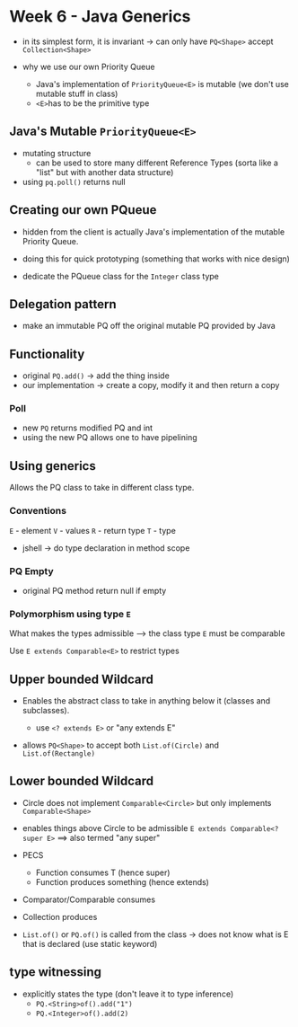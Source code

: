 # Week 6 - Java Generics
- in its simplest form, it is invariant -> can only have `PQ<Shape>` accept `Collection<Shape>`

- why we use our own Priority Queue
    - Java's implementation of `PriorityQueue<E>` is mutable (we don't use mutable stuff in class)
    - `<E>`has to be the primitive type


## Java's Mutable `PriorityQueue<E>`
- mutating structure
	- can be used to store many different Reference Types (sorta like a "list" but with another data structure)
- using `pq.poll()` returns null

## Creating our own PQueue
- hidden from the client is actually Java's implementation of the mutable Priority Queue.
- doing this for quick prototyping (something that works with nice design)

- dedicate the PQueue class for the `Integer` class type

## Delegation pattern
- make an immutable PQ off the original mutable PQ provided by Java

## Functionality
- original `PQ.add()` -> add the thing inside
- our implementation -> create a copy, modify it and then return a copy

### Poll
- new `PQ` returns modified PQ and int
- using the new PQ allows one to have pipelining

## Using generics
Allows the PQ class to take in different class type.

### Conventions
`E` - element
`V` - values
`R` - return type
`T` - type

- jshell -> do type declaration in method scope

### PQ Empty
- original PQ method return null if empty

### Polymorphism using type `E`
What makes the types admissible --> the class type `E` must be comparable

Use `E extends Comparable<E>` to restrict types

## Upper bounded Wildcard
- Enables the abstract class to take in anything below it (classes and subclasses).
    - use `<? extends E>` or "any extends E"

- allows `PQ<Shape>` to accept both `List.of(Circle)` and `List.of(Rectangle)`

## Lower bounded Wildcard
- Circle does not implement `Comparable<Circle>` but only implements `Comparable<Shape>`

- enables things above Circle to be admissible
    ```E extends Comparable<? super E>``` $\implies$ also termed "any super"


- PECS
	- Function consumes T (hence super)
	- Function produces something (hence extends)

- Comparator/Comparable consumes
- Collection produces

- `List.of()` or `PQ.of()` is called from the class -> does not know what is E that is declared (use static keyword)

## type witnessing
- explicitly states the type (don't leave it to type inference)
    - `PQ.<String>of().add("1")`
    - `PQ.<Integer>of().add(2)`